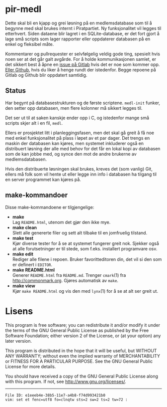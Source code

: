 pir-medl
========

Dette skal bli en kjapp og grei løsning på en medlemsdatabase som til å 
begynne med skal brukes internt i Piratpartiet. Ny funksjonalitet vil 
legges til etterhvert. Siden dataene blir lagret i en SQLite-database, 
er det fort gjort å lage små scripts som lager rapporter eller 
oppdaterer databasen på en enkel og fleksibel måte.

Kommentarer og pullrequester er selvfølgelig veldig gode ting, spesielt 
hvis noen ser at det går galt avgårde. For å holde kommunikasjonen 
samlet, er det sikkert best å åpne en [issue på 
Gitlab](https://gitlab.com/piratpartiet/pir-medl/issues) hvis det er noe 
som kommer opp. [Eller 
Github](https://github.com/piratpartiet/pir-medl/issues), hvis du liker 
å henge rundt der istedenfor. Begge repoene på Gitlab og Github blir 
oppdatert samtidig.

Status
------

Har begynt på databasestrukturen og de første scriptene. `medl-init` 
funker, den setter opp databasen, men flere kolonner må sikkert legges 
til.

Det ser ut til at saken kanskje ender opp i C, og istedenfor mange små 
scripts skjer alt i en fil, `medl`.

Ellers er prosjektet litt i planleggingsfasen, men det skal gå greit å 
få noe med enkel funksjonalitet på plass i løpet av et par dager. Det 
trengs en maskin der databasen kan kjøres, men systemet inkluderer også 
en distribuert løsning der alle med behov for det får en lokal kopi av 
databasen som de kan jobbe med, og synce den mot de andre brukerne av 
medlemsdatabasen.

Hvis den distribuerte løsningen skal brukes, kreves det (som vanlig) 
Git, ellers må folk som vil hente ut eller legge inn info i databasen ha 
tilgang til en server programmet kan kjøres på.

make-kommandoer
---------------

Disse make-kommandoene er tilgjengelige:

- **make**<br />
  Lag `README.html`, utenom det gjør den ikke mye.
- **make clean**<br />
  Slett alle genererte filer og sett alt tilbake til en jomfruelig 
  tilstand.
- **make test**<br />
  Kjør diverse tester for å se at systemet fungerer greit nok. Sjekker 
  også at alle forutsetninger er til stede, som f.eks. installert 
  programvare osv.
- **make edit**<br />
  Rediger alle filene i repoen. Bruker favoritteditoren din, det vil si 
  den som er definert i `EDITOR`.
- **make README.html**<br />
  Generer `README.html` fra `README.md`. Trenger `cmark`(1) fra 
  <http://commonmark.org>. Gjøres automatisk av `make`.
- **make view**<br />
  Kjør `make README.html` og vis den med `lynx`(1) for å se at alt ser 
  greit ut.

Lisens
======

This program is free software; you can redistribute it and/or modify it 
under the terms of the GNU General Public License as published by the 
Free Software Foundation; either version 2 of the License, or (at your 
option) any later version.

This program is distributed in the hope that it will be useful, but 
WITHOUT ANY WARRANTY; without even the implied warranty of 
MERCHANTABILITY or FITNESS FOR A PARTICULAR PURPOSE.
See the GNU General Public License for more details.

You should have received a copy of the GNU General Public License along 
with this program.
If not, see <http://www.gnu.org/licenses/>.

---

    File ID: e1eeeb4e-38b5-11e7-a4b8-f74d993421b0
    vim: set et fenc=utf8 fo=clnqtw sts=2 sw=2 ts=2 tw=72 :
